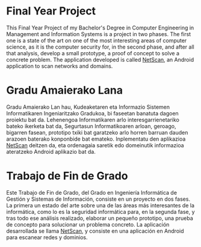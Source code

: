 # Final Year Project
This Final Year Project of my Bachelor's Degree in Computer Engineering in Management and Information Systems is a project in two phases. The first one is a state of the art on one of the most interesting areas of computer science, as it is the computer security for, in the second phase, and after all that analysis, develop a small prototype, a proof of concept to solve a concrete problem. The application developed is called [NetScan](https://github.com/ander94lakx/NetScan), an Android application to scan networks and domains.

# Gradu Amaierako Lana
Gradu Amaierako Lan hau, Kudeaketaren eta Informazio Sistemen Informatikaren Ingeniaritzako Gradukoa, bi faseetan banatuta dagoen proiektu bat da. Lehenengoa Informatikaren arlo interesgarrienetariko bateko ikerketa bat da, Segurtasun Informatikoaren arloan, geroago, bigarren fasean, prototipo txiki bat garatzeko arlo horren barruan dauden arazoen baterako konponbide bat emateko. Inplementatu den aplikazioa [NetScan](https://github.com/ander94lakx/NetScan) deitzen da, eta ordenagaia saretik edo domeinutik informazioa ateratzeko Android aplikazio bat da.

# Trabajo de Fin de Grado
Este Trabajo de Fin de Grado, del Grado en Ingeniería Informática de Gestión y Sistemas de Información, consiste en un proyecto en dos fases. La primera un estado del arte sobre una de las áreas más interesantes de la informática, como lo es la seguridad informática para, en la segunda fase, y tras todo ese análisis realizado, elaborar un pequeño prototipo, una prueba de concepto para solucionar un problema concreto. La aplicación desarrollada se llama [NetScan](https://github.com/ander94lakx/NetScan), y consiste en una aplicación en Android para escanear redes y dominios.
